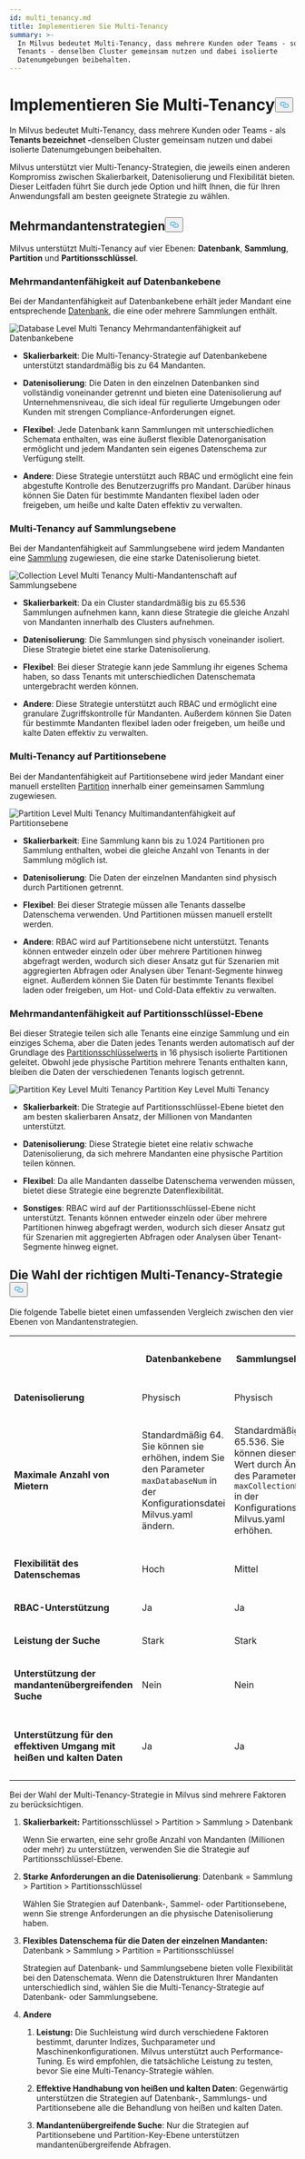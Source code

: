 ```yaml
---
id: multi_tenancy.md
title: Implementieren Sie Multi-Tenancy
summary: >-
  In Milvus bedeutet Multi-Tenancy, dass mehrere Kunden oder Teams - sogenannte
  Tenants - denselben Cluster gemeinsam nutzen und dabei isolierte
  Datenumgebungen beibehalten.
---
```


<h1 id="Implement-Multi-tenancy" class="common-anchor-header">Implementieren Sie Multi-Tenancy<button data-href="#Implement-Multi-tenancy" class="anchor-icon" translate="no">
      <svg translate="no"
        aria-hidden="true"
        focusable="false"
        height="20"
        version="1.1"
        viewBox="0 0 16 16"
        width="16"
      >
        <path
          fill="#0092E4"
          fill-rule="evenodd"
          d="M4 9h1v1H4c-1.5 0-3-1.69-3-3.5S2.55 3 4 3h4c1.45 0 3 1.69 3 3.5 0 1.41-.91 2.72-2 3.25V8.59c.58-.45 1-1.27 1-2.09C10 5.22 8.98 4 8 4H4c-.98 0-2 1.22-2 2.5S3 9 4 9zm9-3h-1v1h1c1 0 2 1.22 2 2.5S13.98 12 13 12H9c-.98 0-2-1.22-2-2.5 0-.83.42-1.64 1-2.09V6.25c-1.09.53-2 1.84-2 3.25C6 11.31 7.55 13 9 13h4c1.45 0 3-1.69 3-3.5S14.5 6 13 6z"
        ></path>
      </svg>
    </button></h1><p>In Milvus bedeutet Multi-Tenancy, dass mehrere Kunden oder Teams - als <strong>Tenants bezeichnet -</strong>denselben Cluster gemeinsam nutzen und dabei isolierte Datenumgebungen beibehalten.</p>
<p>Milvus unterstützt vier Multi-Tenancy-Strategien, die jeweils einen anderen Kompromiss zwischen Skalierbarkeit, Datenisolierung und Flexibilität bieten. Dieser Leitfaden führt Sie durch jede Option und hilft Ihnen, die für Ihren Anwendungsfall am besten geeignete Strategie zu wählen.</p>
<h2 id="Multi-tenancy-strategies" class="common-anchor-header">Mehrmandantenstrategien<button data-href="#Multi-tenancy-strategies" class="anchor-icon" translate="no">
      <svg translate="no"
        aria-hidden="true"
        focusable="false"
        height="20"
        version="1.1"
        viewBox="0 0 16 16"
        width="16"
      >
        <path
          fill="#0092E4"
          fill-rule="evenodd"
          d="M4 9h1v1H4c-1.5 0-3-1.69-3-3.5S2.55 3 4 3h4c1.45 0 3 1.69 3 3.5 0 1.41-.91 2.72-2 3.25V8.59c.58-.45 1-1.27 1-2.09C10 5.22 8.98 4 8 4H4c-.98 0-2 1.22-2 2.5S3 9 4 9zm9-3h-1v1h1c1 0 2 1.22 2 2.5S13.98 12 13 12H9c-.98 0-2-1.22-2-2.5 0-.83.42-1.64 1-2.09V6.25c-1.09.53-2 1.84-2 3.25C6 11.31 7.55 13 9 13h4c1.45 0 3-1.69 3-3.5S14.5 6 13 6z"
        ></path>
      </svg>
    </button></h2><p>Milvus unterstützt Multi-Tenancy auf vier Ebenen: <strong>Datenbank</strong>, <strong>Sammlung</strong>, <strong>Partition</strong> und <strong>Partitionsschlüssel</strong>.</p>
<h3 id="Database-level-multi-tenancy" class="common-anchor-header">Mehrmandantenfähigkeit auf Datenbankebene</h3><p>Bei der Mandantenfähigkeit auf Datenbankebene erhält jeder Mandant eine entsprechende <a href="/docs/de/v2.5.x/manage_databases.md">Datenbank</a>, die eine oder mehrere Sammlungen enthält.</p>
<p>
  
   <span class="img-wrapper"> <img translate="no" src="/docs/v2.5.x/assets/database-level-multi-tenancy.png" alt="Database Level Multi Tenancy" class="doc-image" id="database-level-multi-tenancy" />
   </span> <span class="img-wrapper"> <span>Mehrmandantenfähigkeit auf Datenbankebene</span> </span></p>
<ul>
<li><p><strong>Skalierbarkeit</strong>: Die Multi-Tenancy-Strategie auf Datenbankebene unterstützt standardmäßig bis zu 64 Mandanten.</p></li>
<li><p><strong>Datenisolierung</strong>: Die Daten in den einzelnen Datenbanken sind vollständig voneinander getrennt und bieten eine Datenisolierung auf Unternehmensniveau, die sich ideal für regulierte Umgebungen oder Kunden mit strengen Compliance-Anforderungen eignet.</p></li>
<li><p><strong>Flexibel</strong>: Jede Datenbank kann Sammlungen mit unterschiedlichen Schemata enthalten, was eine äußerst flexible Datenorganisation ermöglicht und jedem Mandanten sein eigenes Datenschema zur Verfügung stellt.</p></li>
<li><p><strong>Andere</strong>: Diese Strategie unterstützt auch RBAC und ermöglicht eine fein abgestufte Kontrolle des Benutzerzugriffs pro Mandant. Darüber hinaus können Sie Daten für bestimmte Mandanten flexibel laden oder freigeben, um heiße und kalte Daten effektiv zu verwalten.</p></li>
</ul>
<h3 id="Collection-level-multi-tenancy" class="common-anchor-header">Multi-Tenancy auf Sammlungsebene</h3><p>Bei der Mandantenfähigkeit auf Sammlungsebene wird jedem Mandanten eine <a href="/docs/de/v2.5.x/manage-collections.md">Sammlung</a> zugewiesen, die eine starke Datenisolierung bietet.</p>
<p>
  
   <span class="img-wrapper"> <img translate="no" src="/docs/v2.5.x/assets/collection-level-multi-tenancy.png" alt="Collection Level Multi Tenancy" class="doc-image" id="collection-level-multi-tenancy" />
   </span> <span class="img-wrapper"> <span>Multi-Mandantenschaft auf Sammlungsebene</span> </span></p>
<ul>
<li><p><strong>Skalierbarkeit</strong>: Da ein Cluster standardmäßig bis zu 65.536 Sammlungen aufnehmen kann, kann diese Strategie die gleiche Anzahl von Mandanten innerhalb des Clusters aufnehmen.</p></li>
<li><p><strong>Datenisolierung</strong>: Die Sammlungen sind physisch voneinander isoliert. Diese Strategie bietet eine starke Datenisolierung.</p></li>
<li><p><strong>Flexibel</strong>: Bei dieser Strategie kann jede Sammlung ihr eigenes Schema haben, so dass Tenants mit unterschiedlichen Datenschemata untergebracht werden können.</p></li>
<li><p><strong>Andere</strong>: Diese Strategie unterstützt auch RBAC und ermöglicht eine granulare Zugriffskontrolle für Mandanten. Außerdem können Sie Daten für bestimmte Mandanten flexibel laden oder freigeben, um heiße und kalte Daten effektiv zu verwalten.</p></li>
</ul>
<h3 id="Partition-level-multi-tenancy" class="common-anchor-header">Multi-Tenancy auf Partitionsebene</h3><p>Bei der Mandantenfähigkeit auf Partitionsebene wird jeder Mandant einer manuell erstellten <a href="/docs/de/v2.5.x/manage-partitions.md">Partition</a> innerhalb einer gemeinsamen Sammlung zugewiesen.</p>
<p>
  
   <span class="img-wrapper"> <img translate="no" src="/docs/v2.5.x/assets/partition-level-multi-tenancy.png" alt="Partition Level Multi Tenancy" class="doc-image" id="partition-level-multi-tenancy" />
   </span> <span class="img-wrapper"> <span>Multimandantenfähigkeit auf Partitionsebene</span> </span></p>
<ul>
<li><p><strong>Skalierbarkeit</strong>: Eine Sammlung kann bis zu 1.024 Partitionen pro Sammlung enthalten, wobei die gleiche Anzahl von Tenants in der Sammlung möglich ist.</p></li>
<li><p><strong>Datenisolierung</strong>: Die Daten der einzelnen Mandanten sind physisch durch Partitionen getrennt.</p></li>
<li><p><strong>Flexibel</strong>: Bei dieser Strategie müssen alle Tenants dasselbe Datenschema verwenden. Und Partitionen müssen manuell erstellt werden.</p></li>
<li><p><strong>Andere</strong>: RBAC wird auf Partitionsebene nicht unterstützt. Tenants können entweder einzeln oder über mehrere Partitionen hinweg abgefragt werden, wodurch sich dieser Ansatz gut für Szenarien mit aggregierten Abfragen oder Analysen über Tenant-Segmente hinweg eignet. Außerdem können Sie Daten für bestimmte Tenants flexibel laden oder freigeben, um Hot- und Cold-Data effektiv zu verwalten.</p></li>
</ul>
<h3 id="Partition-key-level-multi-tenancy" class="common-anchor-header">Mehrmandantenfähigkeit auf Partitionsschlüssel-Ebene</h3><p>Bei dieser Strategie teilen sich alle Tenants eine einzige Sammlung und ein einziges Schema, aber die Daten jedes Tenants werden automatisch auf der Grundlage des <a href="/docs/de/v2.5.x/use-partition-key.md">Partitionsschlüsselwerts</a> in 16 physisch isolierte Partitionen geleitet. Obwohl jede physische Partition mehrere Tenants enthalten kann, bleiben die Daten der verschiedenen Tenants logisch getrennt.</p>
<p>
  
   <span class="img-wrapper"> <img translate="no" src="/docs/v2.5.x/assets/partition-key-level-multi-tenancy.png" alt="Partition Key Level Multi Tenancy" class="doc-image" id="partition-key-level-multi-tenancy" />
   </span> <span class="img-wrapper"> <span>Partition Key Level Multi Tenancy</span> </span></p>
<ul>
<li><p><strong>Skalierbarkeit</strong>: Die Strategie auf Partitionsschlüssel-Ebene bietet den am besten skalierbaren Ansatz, der Millionen von Mandanten unterstützt.</p></li>
<li><p><strong>Datenisolierung</strong>: Diese Strategie bietet eine relativ schwache Datenisolierung, da sich mehrere Mandanten eine physische Partition teilen können.</p></li>
<li><p><strong>Flexibel</strong>: Da alle Mandanten dasselbe Datenschema verwenden müssen, bietet diese Strategie eine begrenzte Datenflexibilität.</p></li>
<li><p><strong>Sonstiges</strong>: RBAC wird auf der Partitionsschlüssel-Ebene nicht unterstützt. Tenants können entweder einzeln oder über mehrere Partitionen hinweg abgefragt werden, wodurch sich dieser Ansatz gut für Szenarien mit aggregierten Abfragen oder Analysen über Tenant-Segmente hinweg eignet.</p></li>
</ul>
<h2 id="Choosing-the-right-multi-tenancy-strategy" class="common-anchor-header">Die Wahl der richtigen Multi-Tenancy-Strategie<button data-href="#Choosing-the-right-multi-tenancy-strategy" class="anchor-icon" translate="no">
      <svg translate="no"
        aria-hidden="true"
        focusable="false"
        height="20"
        version="1.1"
        viewBox="0 0 16 16"
        width="16"
      >
        <path
          fill="#0092E4"
          fill-rule="evenodd"
          d="M4 9h1v1H4c-1.5 0-3-1.69-3-3.5S2.55 3 4 3h4c1.45 0 3 1.69 3 3.5 0 1.41-.91 2.72-2 3.25V8.59c.58-.45 1-1.27 1-2.09C10 5.22 8.98 4 8 4H4c-.98 0-2 1.22-2 2.5S3 9 4 9zm9-3h-1v1h1c1 0 2 1.22 2 2.5S13.98 12 13 12H9c-.98 0-2-1.22-2-2.5 0-.83.42-1.64 1-2.09V6.25c-1.09.53-2 1.84-2 3.25C6 11.31 7.55 13 9 13h4c1.45 0 3-1.69 3-3.5S14.5 6 13 6z"
        ></path>
      </svg>
    </button></h2><p>Die folgende Tabelle bietet einen umfassenden Vergleich zwischen den vier Ebenen von Mandantenstrategien.</p>
<table>
   <tr>
     <th></th>
     <th><p><strong>Datenbankebene</strong></p></th>
     <th><p><strong>Sammlungsebene</strong></p></th>
     <th><p><strong>Partitionsebene</strong></p></th>
     <th><p><strong>Partitionsschlüssel-Ebene</strong></p></th>
   </tr>
   <tr>
     <td><p><strong>Datenisolierung</strong></p></td>
     <td><p>Physisch</p></td>
     <td><p>Physisch</p></td>
     <td><p>Physisch</p></td>
     <td><p>Physisch + Logisch</p></td>
   </tr>
   <tr>
     <td><p><strong>Maximale Anzahl von Mietern</strong></p></td>
     <td><p>Standardmäßig 64. Sie können sie erhöhen, indem Sie den Parameter <code translate="no">maxDatabaseNum</code> in der Konfigurationsdatei Milvus.yaml ändern. </p></td>
     <td><p>Standardmäßig 65.536. Sie können diesen Wert durch Ändern des Parameters <code translate="no">maxCollectionNum</code> in der Konfigurationsdatei Milvus.yaml erhöhen.</p></td>
     <td><p>Bis zu 1.024 pro Sammlung. </p></td>
     <td><p>Millionen</p></td>
   </tr>
   <tr>
     <td><p><strong>Flexibilität des Datenschemas</strong></p></td>
     <td><p>Hoch</p></td>
     <td><p>Mittel</p></td>
     <td><p>Niedrig</p></td>
     <td><p>Niedrig</p></td>
   </tr>
   <tr>
     <td><p><strong>RBAC-Unterstützung</strong></p></td>
     <td><p>Ja</p></td>
     <td><p>Ja</p></td>
     <td><p>Nein</p></td>
     <td><p>Nein</p></td>
   </tr>
   <tr>
     <td><p><strong>Leistung der Suche</strong></p></td>
     <td><p>Stark</p></td>
     <td><p>Stark</p></td>
     <td><p>Mittel</p></td>
     <td><p>Mittel</p></td>
   </tr>
   <tr>
     <td><p><strong>Unterstützung der mandantenübergreifenden Suche</strong></p></td>
     <td><p>Nein</p></td>
     <td><p>Nein</p></td>
     <td><p>Ja</p></td>
     <td><p>Ja</p></td>
   </tr>
   <tr>
     <td><p><strong>Unterstützung für den effektiven Umgang mit heißen und kalten Daten</strong></p></td>
     <td><p>Ja</p></td>
     <td><p>Ja</p></td>
     <td><p>Ja</p></td>
     <td><p>Nein Derzeit nicht unterstützt für die Partition Key-Level-Strategie.</p></td>
   </tr>
</table>
<p>Bei der Wahl der Multi-Tenancy-Strategie in Milvus sind mehrere Faktoren zu berücksichtigen.</p>
<ol>
<li><p><strong>Skalierbarkeit:</strong> Partitionsschlüssel &gt; Partition &gt; Sammlung &gt; Datenbank</p>
<p>Wenn Sie erwarten, eine sehr große Anzahl von Mandanten (Millionen oder mehr) zu unterstützen, verwenden Sie die Strategie auf Partitionsschlüssel-Ebene.</p></li>
<li><p><strong>Starke Anforderungen an die Datenisolierung</strong>: Datenbank = Sammlung &gt; Partition &gt; Partitionsschlüssel</p>
<p>Wählen Sie Strategien auf Datenbank-, Sammel- oder Partitionsebene, wenn Sie strenge Anforderungen an die physische Datenisolierung haben.</p></li>
<li><p><strong>Flexibles Datenschema für die Daten der einzelnen Mandanten:</strong> Datenbank &gt; Sammlung &gt; Partition = Partitionsschlüssel</p>
<p>Strategien auf Datenbank- und Sammlungsebene bieten volle Flexibilität bei den Datenschemata. Wenn die Datenstrukturen Ihrer Mandanten unterschiedlich sind, wählen Sie die Multi-Tenancy-Strategie auf Datenbank- oder Sammlungsebene.</p></li>
<li><p><strong>Andere</strong></p>
<ol>
<li><p><strong>Leistung:</strong> Die Suchleistung wird durch verschiedene Faktoren bestimmt, darunter Indizes, Suchparameter und Maschinenkonfigurationen. Milvus unterstützt auch Performance-Tuning. Es wird empfohlen, die tatsächliche Leistung zu testen, bevor Sie eine Multi-Tenancy-Strategie wählen.</p></li>
<li><p><strong>Effektive Handhabung von heißen und kalten Daten</strong>: Gegenwärtig unterstützen die Strategien auf Datenbank-, Sammlungs- und Partitionsebene alle die Behandlung von heißen und kalten Daten.</p></li>
<li><p><strong>Mandantenübergreifende Suche</strong>: Nur die Strategien auf Partitionsebene und Partition-Key-Ebene unterstützen mandantenübergreifende Abfragen.</p></li>
</ol></li>
</ol>
